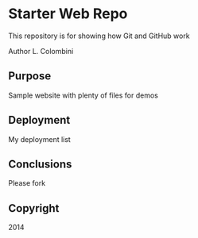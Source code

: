 # Starter Web Repo

This repository is for showing how Git and GitHub work


Author L. Colombini

## Purpose

Sample website with plenty of files for demos

## Deployment

My deployment list

## Conclusions

Please fork

## Copyright

2014